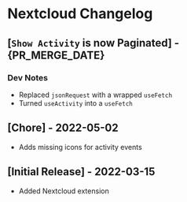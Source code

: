 # Nextcloud Changelog

## [`Show Activity` is now Paginated] - {PR_MERGE_DATE}

### Dev Notes
- Replaced `jsonRequest` with a wrapped `useFetch`
- Turned `useActivity` into a `useFetch`

## [Chore] - 2022-05-02
 - Adds missing icons for activity events

## [Initial Release] - 2022-03-15
 - Added Nextcloud extension